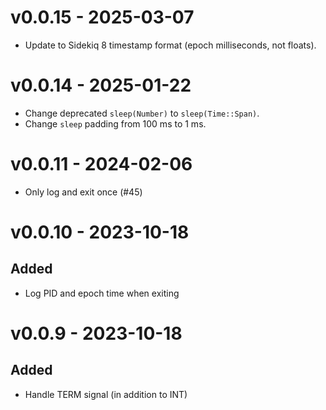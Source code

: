 # v0.0.15 - 2025-03-07
- Update to Sidekiq 8 timestamp format (epoch milliseconds, not floats).

# v0.0.14 - 2025-01-22
- Change deprecated `sleep(Number)` to `sleep(Time::Span)`.
- Change `sleep` padding from 100 ms to 1 ms.

# v0.0.11 - 2024-02-06
- Only log and exit once (#45)

# v0.0.10 - 2023-10-18

## Added
- Log PID and epoch time when exiting

# v0.0.9 - 2023-10-18

## Added
- Handle TERM signal (in addition to INT)
